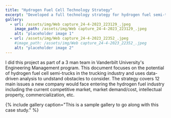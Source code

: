 ```yaml
---
title: "Hydrogen Fuel Cell Technology Strategy"
excerpt: "Developed a full technology strategy for hydrogen fuel semi-trucks."
gallery:
  - url: /assets/img/Web capture_24-4-2023_223129_.jpeg
    image_path: /assets/img/Web capture_24-4-2023_223129_.jpeg
    alt: "placeholder image 1"
  - url: /assets/img/Web capture_24-4-2023_22352_.jpeg
    #image_path: /assets/img/Web capture_24-4-2023_22352_.jpeg
    alt: "placeholder image 2"
---
```


I did this project as part of a 3 man team in Vanderbilt University's Engineering Management program. This document focuses on the potential of hydrogen fuel cell semi-trucks in the trucking industry and uses  data-driven analysis to undstand obstacles to consider. The strategy covers 12 main issues a new company would face entering the hydrogen fuel industry including the current competitive market, market demand/cost, intellectual property, commercialization, etc.

{% include gallery caption="This is a sample gallery to go along with this case study." %}
